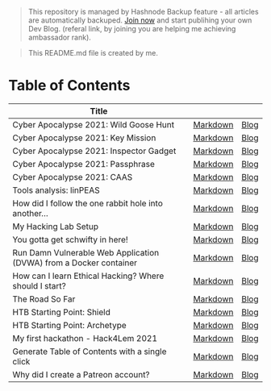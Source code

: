 > This repository is managed by Hashnode Backup feature - all articles are automatically backuped. [Join now](https://blog.cyberethical.me/join) and start publihing your own Dev Blog. (referal link, by joining you are helping me achieving ambassador rank).

>This README.md file is created by me.

# Table of Contents

|Title| ||
|---|---|---|
|Cyber Apocalypse 2021: Wild Goose Hunt|[Markdown](cko2wjhby01q5des1h8cccicv.md) | [Blog](https://blog.cyberethical.me/cyber-apocalypse-2021-wild-goose-hunt)
|Cyber Apocalypse 2021: Key Mission|[Markdown](cko8hg9ys01ein8s1gsui7069.md) | [Blog](https://blog.cyberethical.me/cyber-apocalypse-2021-key-mission)
|Cyber Apocalypse 2021: Inspector Gadget|[Markdown](ckodm7kvc0cyzeps16oa7gr2n.md) | [Blog](https://blog.cyberethical.me/cyber-apocalypse-2021-inspector-gadget)
|Cyber Apocalypse 2021: Passphrase|[Markdown](ckoi5iopu0g3bqcs12gl7amlg.md) | [Blog](https://blog.cyberethical.me/cyber-apocalypse-2021-passphrase)
|Cyber Apocalypse 2021: CAAS|[Markdown](ckonw7d3t0drm6ds112ypelbv.md) | [Blog](https://blog.cyberethical.me/cyber-apocalypse-2021-caas)
|Tools analysis: linPEAS|[Markdown](ckos5ch390c3bbws15qzh85bq.md) | [Blog](https://blog.cyberethical.me/linpeas)
|How did I follow the one rabbit hole into another… |[Markdown](ckoxwaea40473eks15bu77rdz.md) | [Blog](https://blog.cyberethical.me/thm-yotjf)
|My Hacking Lab Setup|[Markdown](ckp21wrg70sb9dss19dh1dcof.md) | [Blog](https://blog.cyberethical.me/my-hacking-lab)
|You gotta get schwifty in here!|[Markdown](ckp7uzrns0c6lvws1dzp858pq.md) | [Blog](https://blog.cyberethical.me/writeup-get-schwifty-pickle-rick)
|Run Damn Vulnerable Web Application (DVWA) from a Docker container|[Markdown](ckpc59ov705s4sds1010pcmfl.md) | [Blog](https://blog.cyberethical.me/run-dvwa-from-docker)
|How can I learn Ethical Hacking? Where should I start?|[Markdown](ckpm548nf0qanw9s142t5998c.md) | [Blog](https://blog.cyberethical.me/learn-ethical-hacking)
|The Road So Far|[Markdown](ckpsurggf0eh0bjs19emsfhvf.md) | [Blog](https://blog.cyberethical.me/road-so-far)
|HTB Starting Point: Shield|[Markdown](ckpw4t5zj0cxkzls1cbv61dhe.md) | [Blog](https://blog.cyberethical.me/htb-starting-point-shield)
|HTB Starting Point: Archetype|[Markdown](ckq5tnpa20473t8s19vbdbq9w.md) | [Blog](https://blog.cyberethical.me/htb-starting-point-archetype)
|My first hackathon - Hack4Lem 2021|[Markdown](ckq6xn5td03qwi5s13vd064fl.md) | [Blog](https://blog.cyberethical.me/hack4lem-2021)
|Generate Table of Contents with a single click|[Markdown](ckqbth4s808id48s1hxn7cp8q.md) | [Blog](https://blog.cyberethical.me/single-click-toc)
|Why did I create a Patreon account?|[Markdown](ckqk23s38079595s1aafw5y37.md) | [Blog](https://blog.cyberethical.me/why-patreon)
